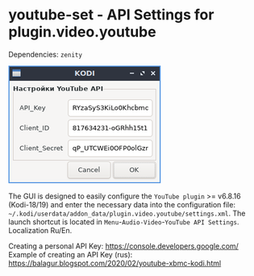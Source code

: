 # youtube-set - API Settings for plugin.video.youtube

Dependencies: `zenity`

![](https://github.com/AKotov-dev/youtube-set/blob/main/ScreenShot.png)

The GUI is designed to easily configure the `YouTube plugin` >= v6.8.16 (Kodi-18/19) and enter the necessary data into the configuration file: `~/.kodi/userdata/addon_data/plugin.video.youtube/settings.xml`. The launch shortcut is located in `Menu`-`Audio-Video`-`YouTube API Settings`. Localization Ru/En.

Creating a personal API Key: https://console.developers.google.com/  
Example of creating an API Key (rus): https://balagur.blogspot.com/2020/02/youtube-xbmc-kodi.html

